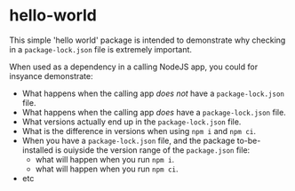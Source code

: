 # hello-world

This simple 'hello world' package is intended to demonstrate why checking in a `package-lock.json` file is extremely important.

When used as a dependency in a calling NodeJS app, you could for insyance demonstrate:

 - What happens when the calling app _does not_ have a `package-lock.json` file.
 - What happens when the calling app _does_ have a `package-lock.json` file.
 - What versions actually end up in the `package-lock.json` file.
 - What is the difference in versions when using `npm i` and `npm ci`.
 - When you have a `package-lock.json` file, and the package to-be-installed is ouiyside the version range of the `package.json` file:
     - what will happen when you run `npm i`.
     - what will happen when you run `npm ci`.
 - etc